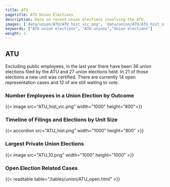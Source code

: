 ```yaml
---
title: ATU
pagetitle: ATU Union Elections
description: Data on recent union elections involving the ATU.
images: ['data/union/ATU/ATU_hist_vic.png', 'data/union/ATU/ATU_hist_size.png', 'data/union/ATU/ATU_10.png']
keywords: ["ATU union elections", "ATU unions","Union elections"]
weight: 1
---
```

##  ATU

Excluding public employees, in the last year there have been 36 union elections filed by the ATU and 27 union elections held. In 21 of those elections a new unit was certified. There are currently 14 open representation cases and 12 of are still waiting to vote.

### Number Employees in a Union Election by Outcome
{{< image src="ATU_hist_vic.png" width="1000" height="800">}}

### Timeline of Filings and Elections by Unit Size
{{< accordion src="ATU_hist.png" width="1000" height="800" >}}

### Largest Private Union Elections
{{< image src="ATU_10.png" width="1000" height="1000"  >}}

### Open Election Related Cases
{{< readtable table="/tables/union/ATU_open.html" >}}


